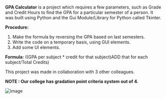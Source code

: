**GPA Calculator** is a project which requires a few parameters, such as Grade and Credit Hours to find the GPA for a particular semester of a person.
It was built using Python and the Gui Module/Library for Python called Tkinter.

**Procedure:**
1. Make the formula by reversing the GPA based on last semesters.
2. Write the code on a temporary basis, using GUI elements.
3. Add some UI elements.

**Formula:** 
((GPA per subject * credit for that subject)ADD that for each subject/Total Credits)

This project was made in collaboration with 3 other colleagues.

**NOTE : Our college has gradation point criteria system out of 4.**


![image](https://github.com/Rush-Code10/GPA-Calculator-Tkinter/assets/71811932/f0ca13d0-7ef0-4760-95c5-511800a80195)
